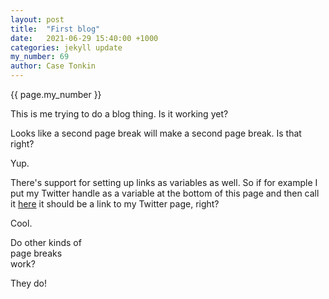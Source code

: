 ```yaml
---
layout: post
title:  "First blog"
date:   2021-06-29 15:40:00 +1000
categories: jekyll update
my_number: 69
author: Case Tonkin
---
```


{{ page.my_number }}

This is me trying to do a blog thing. Is it working yet?

Looks like a second page break will make a second page break. Is that right?

Yup.

There's support for setting up links as variables as well. So if for example I put my Twitter handle as a variable at the bottom of this page and then call it [here][twitter-profile] it should be a link to my Twitter page, right?

Cool.

Do other kinds of <br> page breaks <br> work?

They do!

[twitter-profile]: https://twitter.com/vontonks

